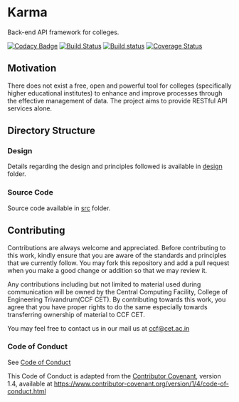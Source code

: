 # Karma

Back-end API framework for colleges.

<!-- Unable to break lines in the URLs. Fix when markdown adds support. -->
[![Codacy Badge](https://api.codacy.com/project/badge/Grade/2907c777010f4503adf7f8d4aa5eeaaa)](https://www.codacy.com/app/ccfcet/karma?utm_source=github.com&amp;utm_medium=referral&amp;utm_content=ccfcet/karma&amp;utm_campaign=Badge_Grade)
[![Build Status](https://img.shields.io/travis/ccfcet/karma/master.svg?label=linux+%26+osx)](https://travis-ci.org/ccfcet/karma)
[![Build status](https://img.shields.io/appveyor/ci/jilvin/karma/master.svg?label=windows)](https://ci.appveyor.com/project/jilvin/karma)
[![Coverage Status](https://coveralls.io/repos/github/ccfcet/karma/badge.svg?branch=master)](https://coveralls.io/github/ccfcet/karma?branch=master)

## Motivation

There does not exist a free, open and powerful tool for colleges (specifically higher educational institutes) to enhance and improve processes through the effective management of data. The project aims to provide RESTful API services alone.

## Directory Structure

### Design
Details regarding the design and principles followed is available in [design](/design/)
folder.

### Source Code
Source code available in [src](/src/) folder.

## Contributing

Contributions are always welcome and appreciated. Before contributing to this
work, kindly ensure that you are aware of the standards and principles that we
currently follow. You may fork this repository and add a pull request when you
make a good change or addition so that we may review it.

Any contributions including but not limited to material used during
communication will be owned by the Central Computing Facility, College of
Engineering Trivandrum(CCF CET). By contributing towards this work, you agree
that you have proper rights to do the same especially towards transferring
ownership of material to CCF CET.

You may feel free to contact us in our mail us at <ccf@cet.ac.in>

### Code of Conduct

See [Code of Conduct](CODE_OF_CONDUCT.md)

This Code of Conduct is adapted from the [Contributor Covenant][homepage],
version 1.4, available at
https://www.contributor-covenant.org/version/1/4/code-of-conduct.html

[homepage]: https://www.contributor-covenant.org
